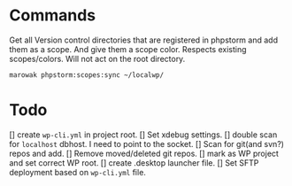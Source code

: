 # Commands

Get all Version control directories that are registered in phpstorm and add them as a scope. And give them a scope color.
Respects existing scopes/colors. Will not act on the root directory.

    marowak phpstorm:scopes:sync ~/localwp/


# Todo

[] create `wp-cli.yml` in project root.
[] Set xdebug settings.
[] double scan for `localhost` dbhost. I need to point to the socket.
[] Scan for git(and svn?) repos and add.
[] Remove moved/deleted git repos.
[] mark as WP project and set correct WP root.
[] create .desktop launcher file.
[] Set SFTP deployment based on `wp-cli.yml` file.
